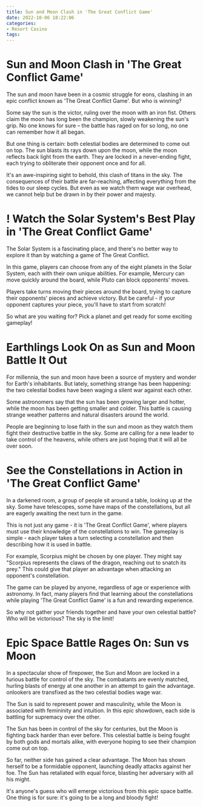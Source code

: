 ```yaml
---
title: Sun and Moon Clash in 'The Great Conflict Game'
date: 2022-10-06 18:22:06
categories:
- Resort Casino
tags:
---
```



#  Sun and Moon Clash in 'The Great Conflict Game'

The sun and moon have been in a cosmic struggle for eons, clashing in an epic conflict known as 'The Great Conflict Game'. But who is winning?

Some say the sun is the victor, ruling over the moon with an iron fist. Others claim the moon has long been the champion, slowly weakening the sun's grip. No one knows for sure – the battle has raged on for so long, no one can remember how it all began.

But one thing is certain: both celestial bodies are determined to come out on top. The sun blasts its rays down upon the moon, while the moon reflects back light from the earth. They are locked in a never-ending fight, each trying to obliterate their opponent once and for all.

It's an awe-inspiring sight to behold, this clash of titans in the sky. The consequences of their battle are far-reaching, affecting everything from the tides to our sleep cycles. But even as we watch them wage war overhead, we cannot help but be drawn in by their power and majesty.

# ! Watch the Solar System's Best Play in 'The Great Conflict Game'

The Solar System is a fascinating place, and there's no better way to explore it than by watching a game of The Great Conflict.

In this game, players can choose from any of the eight planets in the Solar System, each with their own unique abilities. For example, Mercury can move quickly around the board, while Pluto can block opponents' moves.

Players take turns moving their pieces around the board, trying to capture their opponents' pieces and achieve victory. But be careful - if your opponent captures your piece, you'll have to start from scratch!

So what are you waiting for? Pick a planet and get ready for some exciting gameplay!

#  Earthlings Look On as Sun and Moon Battle It Out

For millennia, the sun and moon have been a source of mystery and wonder for Earth's inhabitants. But lately, something strange has been happening: the two celestial bodies have been waging a silent war against each other.

Some astronomers say that the sun has been growing larger and hotter, while the moon has been getting smaller and colder. This battle is causing strange weather patterns and natural disasters around the world.

People are beginning to lose faith in the sun and moon as they watch them fight their destructive battle in the sky. Some are calling for a new leader to take control of the heavens, while others are just hoping that it will all be over soon.

#  See the Constellations in Action in 'The Great Conflict Game'

In a darkened room, a group of people sit around a table, looking up at the sky. Some have telescopes, some have maps of the constellations, but all are eagerly awaiting the next turn in the game.

This is not just any game - it is 'The Great Conflict Game', where players must use their knowledge of the constellations to win. The gameplay is simple - each player takes a turn selecting a constellation and then describing how it is used in battle.

For example, Scorpius might be chosen by one player. They might say "Scorpius represents the claws of the dragon, reaching out to snatch its prey." This could give that player an advantage when attacking an opponent's constellation.

The game can be played by anyone, regardless of age or experience with astronomy. In fact, many players find that learning about the constellations while playing 'The Great Conflict Game' is a fun and rewarding experience.

So why not gather your friends together and have your own celestial battle? Who will be victorious? The sky is the limit!

#  Epic Space Battle Rages On: Sun vs Moon

In a spectacular show of firepower, the Sun and Moon are locked in a furious battle for control of the sky. The combatants are evenly matched, hurling blasts of energy at one another in an attempt to gain the advantage. onlookers are transfixed as the two celestial bodies wage war.

The Sun is said to represent power and masculinity, while the Moon is associated with femininity and intuition. In this epic showdown, each side is battling for supremacy over the other.

The Sun has been in control of the sky for centuries, but the Moon is fighting back harder than ever before. This celestial battle is being fought by both gods and mortals alike, with everyone hoping to see their champion come out on top.

So far, neither side has gained a clear advantage. The Moon has shown herself to be a formidable opponent, launching deadly attacks against her foe. The Sun has retaliated with equal force, blasting her adversary with all his might.

It's anyone's guess who will emerge victorious from this epic space battle. One thing is for sure: it's going to be a long and bloody fight!